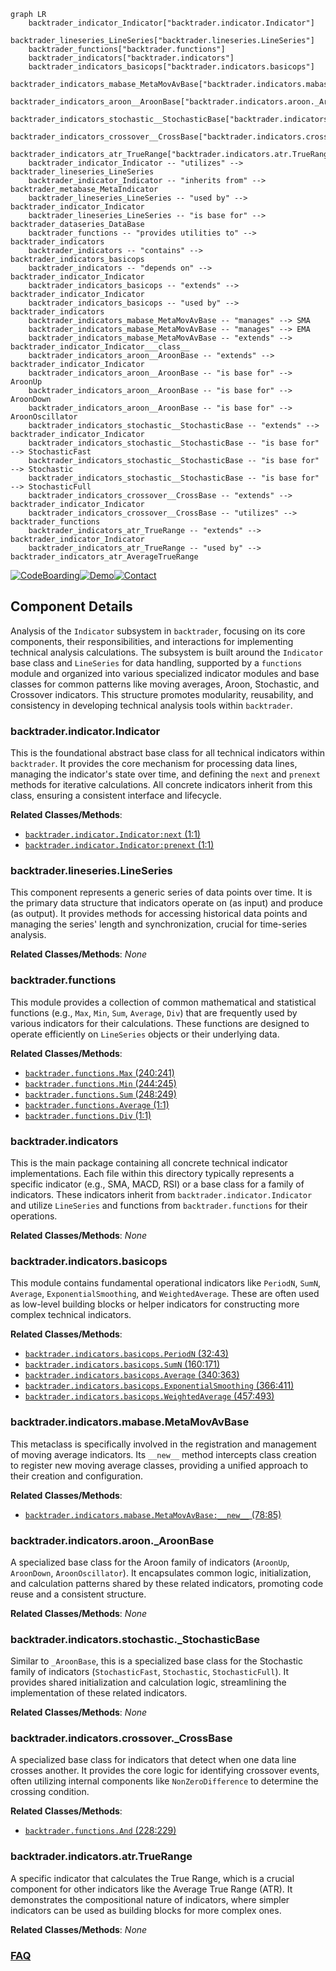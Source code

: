 ```mermaid
graph LR
    backtrader_indicator_Indicator["backtrader.indicator.Indicator"]
    backtrader_lineseries_LineSeries["backtrader.lineseries.LineSeries"]
    backtrader_functions["backtrader.functions"]
    backtrader_indicators["backtrader.indicators"]
    backtrader_indicators_basicops["backtrader.indicators.basicops"]
    backtrader_indicators_mabase_MetaMovAvBase["backtrader.indicators.mabase.MetaMovAvBase"]
    backtrader_indicators_aroon__AroonBase["backtrader.indicators.aroon._AroonBase"]
    backtrader_indicators_stochastic__StochasticBase["backtrader.indicators.stochastic._StochasticBase"]
    backtrader_indicators_crossover__CrossBase["backtrader.indicators.crossover._CrossBase"]
    backtrader_indicators_atr_TrueRange["backtrader.indicators.atr.TrueRange"]
    backtrader_indicator_Indicator -- "utilizes" --> backtrader_lineseries_LineSeries
    backtrader_indicator_Indicator -- "inherits from" --> backtrader_metabase_MetaIndicator
    backtrader_lineseries_LineSeries -- "used by" --> backtrader_indicator_Indicator
    backtrader_lineseries_LineSeries -- "is base for" --> backtrader_dataseries_DataBase
    backtrader_functions -- "provides utilities to" --> backtrader_indicators
    backtrader_indicators -- "contains" --> backtrader_indicators_basicops
    backtrader_indicators -- "depends on" --> backtrader_indicator_Indicator
    backtrader_indicators_basicops -- "extends" --> backtrader_indicator_Indicator
    backtrader_indicators_basicops -- "used by" --> backtrader_indicators
    backtrader_indicators_mabase_MetaMovAvBase -- "manages" --> SMA
    backtrader_indicators_mabase_MetaMovAvBase -- "manages" --> EMA
    backtrader_indicators_mabase_MetaMovAvBase -- "extends" --> backtrader_indicator_Indicator___class__
    backtrader_indicators_aroon__AroonBase -- "extends" --> backtrader_indicator_Indicator
    backtrader_indicators_aroon__AroonBase -- "is base for" --> AroonUp
    backtrader_indicators_aroon__AroonBase -- "is base for" --> AroonDown
    backtrader_indicators_aroon__AroonBase -- "is base for" --> AroonOscillator
    backtrader_indicators_stochastic__StochasticBase -- "extends" --> backtrader_indicator_Indicator
    backtrader_indicators_stochastic__StochasticBase -- "is base for" --> StochasticFast
    backtrader_indicators_stochastic__StochasticBase -- "is base for" --> Stochastic
    backtrader_indicators_stochastic__StochasticBase -- "is base for" --> StochasticFull
    backtrader_indicators_crossover__CrossBase -- "extends" --> backtrader_indicator_Indicator
    backtrader_indicators_crossover__CrossBase -- "utilizes" --> backtrader_functions
    backtrader_indicators_atr_TrueRange -- "extends" --> backtrader_indicator_Indicator
    backtrader_indicators_atr_TrueRange -- "used by" --> backtrader_indicators_atr_AverageTrueRange
```
[![CodeBoarding](https://img.shields.io/badge/Generated%20by-CodeBoarding-9cf?style=flat-square)](https://github.com/CodeBoarding/GeneratedOnBoardings)[![Demo](https://img.shields.io/badge/Try%20our-Demo-blue?style=flat-square)](https://www.codeboarding.org/demo)[![Contact](https://img.shields.io/badge/Contact%20us%20-%20contact@codeboarding.org-lightgrey?style=flat-square)](mailto:contact@codeboarding.org)

## Component Details

Analysis of the `Indicator` subsystem in `backtrader`, focusing on its core components, their responsibilities, and interactions for implementing technical analysis calculations. The subsystem is built around the `Indicator` base class and `LineSeries` for data handling, supported by a `functions` module and organized into various specialized indicator modules and base classes for common patterns like moving averages, Aroon, Stochastic, and Crossover indicators. This structure promotes modularity, reusability, and consistency in developing technical analysis tools within `backtrader`.

### backtrader.indicator.Indicator
This is the foundational abstract base class for all technical indicators within `backtrader`. It provides the core mechanism for processing data lines, managing the indicator's state over time, and defining the `next` and `prenext` methods for iterative calculations. All concrete indicators inherit from this class, ensuring a consistent interface and lifecycle.


**Related Classes/Methods**:

- <a href="https://github.com/mementum/backtrader/blob/master/backtrader/indicator.py#L1-L1" target="_blank" rel="noopener noreferrer">`backtrader.indicator.Indicator:next` (1:1)</a>
- <a href="https://github.com/mementum/backtrader/blob/master/backtrader/indicator.py#L1-L1" target="_blank" rel="noopener noreferrer">`backtrader.indicator.Indicator:prenext` (1:1)</a>


### backtrader.lineseries.LineSeries
This component represents a generic series of data points over time. It is the primary data structure that indicators operate on (as input) and produce (as output). It provides methods for accessing historical data points and managing the series' length and synchronization, crucial for time-series analysis.


**Related Classes/Methods**: _None_

### backtrader.functions
This module provides a collection of common mathematical and statistical functions (e.g., `Max`, `Min`, `Sum`, `Average`, `Div`) that are frequently used by various indicators for their calculations. These functions are designed to operate efficiently on `LineSeries` objects or their underlying data.


**Related Classes/Methods**:

- <a href="https://github.com/mementum/backtrader/blob/master/backtrader/functions.py#L240-L241" target="_blank" rel="noopener noreferrer">`backtrader.functions.Max` (240:241)</a>
- <a href="https://github.com/mementum/backtrader/blob/master/backtrader/functions.py#L244-L245" target="_blank" rel="noopener noreferrer">`backtrader.functions.Min` (244:245)</a>
- <a href="https://github.com/mementum/backtrader/blob/master/backtrader/functions.py#L248-L249" target="_blank" rel="noopener noreferrer">`backtrader.functions.Sum` (248:249)</a>
- <a href="https://github.com/mementum/backtrader/blob/master/backtrader/functions.py#L1-L1" target="_blank" rel="noopener noreferrer">`backtrader.functions.Average` (1:1)</a>
- <a href="https://github.com/mementum/backtrader/blob/master/backtrader/functions.py#L1-L1" target="_blank" rel="noopener noreferrer">`backtrader.functions.Div` (1:1)</a>


### backtrader.indicators
This is the main package containing all concrete technical indicator implementations. Each file within this directory typically represents a specific indicator (e.g., SMA, MACD, RSI) or a base class for a family of indicators. These indicators inherit from `backtrader.indicator.Indicator` and utilize `LineSeries` and functions from `backtrader.functions` for their operations.


**Related Classes/Methods**: _None_

### backtrader.indicators.basicops
This module contains fundamental operational indicators like `PeriodN`, `SumN`, `Average`, `ExponentialSmoothing`, and `WeightedAverage`. These are often used as low-level building blocks or helper indicators for constructing more complex technical indicators.


**Related Classes/Methods**:

- <a href="https://github.com/mementum/backtrader/blob/master/backtrader/indicators/basicops.py#L32-L43" target="_blank" rel="noopener noreferrer">`backtrader.indicators.basicops.PeriodN` (32:43)</a>
- <a href="https://github.com/mementum/backtrader/blob/master/backtrader/indicators/basicops.py#L160-L171" target="_blank" rel="noopener noreferrer">`backtrader.indicators.basicops.SumN` (160:171)</a>
- <a href="https://github.com/mementum/backtrader/blob/master/backtrader/indicators/basicops.py#L340-L363" target="_blank" rel="noopener noreferrer">`backtrader.indicators.basicops.Average` (340:363)</a>
- <a href="https://github.com/mementum/backtrader/blob/master/backtrader/indicators/basicops.py#L366-L411" target="_blank" rel="noopener noreferrer">`backtrader.indicators.basicops.ExponentialSmoothing` (366:411)</a>
- <a href="https://github.com/mementum/backtrader/blob/master/backtrader/indicators/basicops.py#L457-L493" target="_blank" rel="noopener noreferrer">`backtrader.indicators.basicops.WeightedAverage` (457:493)</a>


### backtrader.indicators.mabase.MetaMovAvBase
This metaclass is specifically involved in the registration and management of moving average indicators. Its `__new__` method intercepts class creation to register new moving average classes, providing a unified approach to their creation and configuration.


**Related Classes/Methods**:

- <a href="https://github.com/mementum/backtrader/blob/master/backtrader/indicators/mabase.py#L78-L85" target="_blank" rel="noopener noreferrer">`backtrader.indicators.mabase.MetaMovAvBase:__new__` (78:85)</a>


### backtrader.indicators.aroon._AroonBase
A specialized base class for the Aroon family of indicators (`AroonUp`, `AroonDown`, `AroonOscillator`). It encapsulates common logic, initialization, and calculation patterns shared by these related indicators, promoting code reuse and a consistent structure.


**Related Classes/Methods**: _None_

### backtrader.indicators.stochastic._StochasticBase
Similar to `_AroonBase`, this is a specialized base class for the Stochastic family of indicators (`StochasticFast`, `Stochastic`, `StochasticFull`). It provides shared initialization and calculation logic, streamlining the implementation of these related indicators.


**Related Classes/Methods**: _None_

### backtrader.indicators.crossover._CrossBase
A specialized base class for indicators that detect when one data line crosses another. It provides the core logic for identifying crossover events, often utilizing internal components like `NonZeroDifference` to determine the crossing condition.


**Related Classes/Methods**:

- <a href="https://github.com/mementum/backtrader/blob/master/backtrader/functions.py#L228-L229" target="_blank" rel="noopener noreferrer">`backtrader.functions.And` (228:229)</a>


### backtrader.indicators.atr.TrueRange
A specific indicator that calculates the True Range, which is a crucial component for other indicators like the Average True Range (ATR). It demonstrates the compositional nature of indicators, where simpler indicators can be used as building blocks for more complex ones.


**Related Classes/Methods**: _None_



### [FAQ](https://github.com/CodeBoarding/GeneratedOnBoardings/tree/main?tab=readme-ov-file#faq)